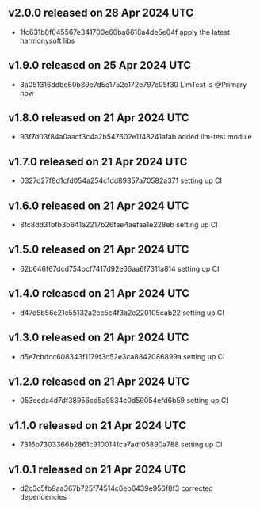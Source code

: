 ## v2.0.0 released on 28 Apr 2024 UTC
  * 1fc631b8f045567e341700e60ba6618a4de5e04f apply the latest harmonysoft libs
## v1.9.0 released on 25 Apr 2024 UTC
  * 3a051316ddbe60b89e7d5e1752e172e797e05f30 LlmTest is @Primary now
## v1.8.0 released on 21 Apr 2024 UTC
  * 93f7d03f84a0aacf3c4a2b547602e1148241afab added llm-test module
## v1.7.0 released on 21 Apr 2024 UTC
  * 0327d27f8d1cfd054a254c1dd89357a70582a371 setting up CI
## v1.6.0 released on 21 Apr 2024 UTC
  * 8fc8dd31bfb3b641a2217b26fae4aefaa1e228eb setting up CI
## v1.5.0 released on 21 Apr 2024 UTC
  * 62b646f67dcd754bcf7417d92e66aa6f7311a814 setting up CI
## v1.4.0 released on 21 Apr 2024 UTC
  * d47d5b56e21e55132a2ec5c4f3a2e220105cab22 setting up CI
## v1.3.0 released on 21 Apr 2024 UTC
  * d5e7cbdcc608343f1179f3c52e3ca8842086899a setting up CI
## v1.2.0 released on 21 Apr 2024 UTC
  * 053eeda4d7df38956cd5a9834c0d59054efd6b59 setting up CI
## v1.1.0 released on 21 Apr 2024 UTC
  * 7316b7303366b2861c9100141ca7adf05890a788 setting up CI
## v1.0.1 released on 21 Apr 2024 UTC
  * d2c3c5fb9aa367b725f74514c6eb6439e956f8f3 corrected dependencies
